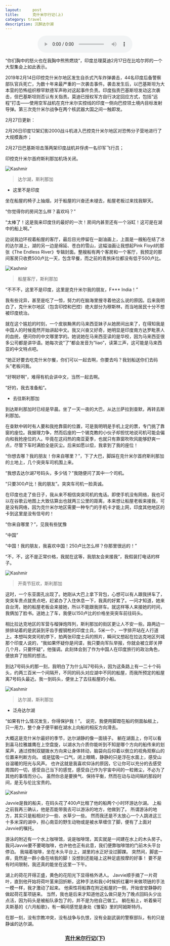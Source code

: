 ```yaml
---
layout:     post
title:      克什米尔行记(上)
category: travel
description: 沉醉达尔湖
---
```

<!-- <iframe frameborder="no" border="0" marginwidth="0" marginheight="0" src="//music.163.com/outchain/player?type=2&id=488919853&auto=1&height=66"></iframe> -->

<div align="center">
<audio autoplay preload="auto" controls loop id="audio">
<source src="music/bgMusic.ogg" type="audio/ogg"/>
<source src="https://dn-shimo-attachment.qbox.me/ri9VSaIUXm8LBgAR/Zombie_.mp3" type="audio/mpeg">
</audio>
</div>

“你们胸中的怒火也在我胸中熊熊燃烧”，印度总理莫迪2月17日在比哈尔邦的一个大型集会上如此表示。

2019年2月14日印控克什米尔地区发生自杀式汽车炸弹袭击，44名印度后备警察部队官兵死亡，为数十年来最严重的一次袭击事件。袭击发生后，以巴基斯坦为大本营的恐怖组织穆罕默德军声称对这起事件负责。印度指责巴基斯坦发动这次袭击，但巴基斯坦则否认有关指责。莫迪已授权军方自行决定回应方式，包括“远程”打击——使用空军战机在克什米尔实控线的印度一侧向巴控领土境内目标发射导弹。第三次克什米尔战争在两个核武器大国之间一触即发。

2月27日更新：

2月26日印度12架幻影2000战斗机进入巴控克什米尔地区对恐怖分子营地进行了大规模轰炸；

2月27日巴基斯坦击落两架印度战机并俘虏一名印军飞行员；

印控克什米尔首府斯利那加机场关闭。


![Kashmir](https://ae01.alicdn.com/kf/HTB1.2nbbeH2gK0jSZJnq6yT1FXad.jpg)
>达尔湖，斯利那加


 - 这里不是印度


坐在船屋的椅子上抽烟，对于船屋的兴奋还未褪去，船屋老板过来找我聊天。

“你觉得你的房间怎么样？喜欢吗？”

“太棒了！这是我来印度住的最好的一次！房间内甚至还有一个浴缸！这可是在湖中的船上啊。”

边说我边环视着船屋的客厅，最后目光停留在一副油画上，上面是一艘船在结了冰的达尔湖上，湖的另一边是绵延、苍白的雪山，这幅油画让我想起Pink Floyd的那张《The Endless River》专辑封面。整艘船有两个客房和一个客厅，我预定的那间客房只收费500卢比一天，包含早餐，而之前的青旅床位都没有低于500卢比。

![Kashmir](https://ae01.alicdn.com/kf/Hf2deb9143d194ada9c6955c7f7dad3bfw.jpg)
>船屋客厅，斯利那加

“不不不，这里不是印度，这里是克什米尔我的朋友，F*** India！”

我有些诧异，甚至是吃了一惊，努力的在脑海里搜寻着他这么说的原因。后来我明白了，克什米尔地区（包含印控和巴控）绝大部分为穆斯林，而当地居民十分不想被印度统治。

就在这个尴尬的时刻，一个皮肤黝黑的马来西亚妹子从她房间出来了，在得知我是中国人的时候竟然开始讲起中文。我又兴奋又好奇，她明显是印度南方达罗毗荼人的血统，便问你的中文哪里学的。她说她在马来西亚读的是华校，因为马来西亚很多公司都是讲华语。她每次说“了”都会发音为“liao”，读第三声，这可能是马来西亚的中文特点吧。

“她正好要去吃克什米尔餐，你们可以一起去啊，你要去吗？我划船送你们去码头”老板问我。

“好啊好啊”，难得有机会讲中文，当然一起去啊。

“好的，我去准备船”。


 - 去往斯利那加


到达斯利那加时已经是早晨。坐了一天一夜的大巴，从达兰萨拉到查默，再转去斯利那加。

在查默中转时有人要和我抢靠窗的位置，可是我明明是手机上定的票，专门挑了靠窗的座位。我据理力争，然而后座的一个锡克教的小伙子却担忧地说司机可能会偏向和我抢座位的人。毕竟在这闷热的南亚夏季，也就只有靠窗吹吹风能够舒爽一点，尽管下车时满脸全是灰尘。后来如愿以偿，我拿到了我的座位！

“你想去哪？我的朋友！你来自哪里？”，下了大巴，脚踩在克什米尔首府斯利那加的土地上，几个突突车司机围上来。

“我想去达尔湖7号码头，多少钱？”我随便问了其中一个司机。

“只要300卢比！我的朋友”。突突车司机一脸真诚。

在印度也走了些日子，我从来不相信突突司机的鬼话。即使手机没有网络，我也可以在谷歌云地图上大致估算出也就两三公里的距离，本来想让船屋老板来接我，可是没有网络，因为克什米尔地区需要一种专门的手机卡才能上网，印度其他地区的卡到这里是没有信号的！

“你来自哪里？”，见我有些犹豫

“中国”

“中国！我的朋友，我喜欢中国！250卢比怎么样？你那里很远的！”

“不，不，这不是正常价格，我就在这等，我朋友会来接我”，我假装打电话的样子。

![Kashmir](https://ae01.alicdn.com/kf/Ha6e89828c01343fcad8283ce3962c6f2p.jpg)
>开斋节狂欢，斯利那加

这时，一个东亚面孔出现了。她刚从大巴上拿下背包，心想可以有人跟我拼车了，突突车贵点就贵点吧，赶紧办了入住休息一下，我真的好累了。一问才知道，她来自台湾，她的船屋老板会来接她，所以不能跟我拼车。就这样等人来接她的时间，我俩加了脸书。送她上了车，我便以150卢比的价格坐突突车前往码头。

相比拉达克地区的军营与榴弹炮阵列，斯利那加的街区更让人不安一些。路两边一排排站着的是武装到牙齿手握钢枪的印度士兵，5米一个，一字排开站在人行道上。本想叫突突司机停下，拍两张印度士兵的照片，瞬间又想起在拉达克地区列城那个印度人说的，“我如果怀疑你是间谍，我只要向军队举报，你就会被立即关押几个月，只要怀疑”，他强调。此刻体会到了作为中国人在印度旅行的政治角色，便放弃了拍照的想法。

到达7号码头的那一刻，我明白了为什么叫7号码头，因为这条路上有一二十个码头，约两三百米一个间隔开，不同的码头对应湖中不同的船屋，而我所预定的船屋离7号码头最近。我一到码头，便坐上了去往船屋的小船。

![Kashmir](https://ae01.alicdn.com/kf/Hc3d78bcde71e43bea27dce27963e0727Y.jpg)
>达尔湖，斯利那加


 - 泛舟达尔湖


“如果有什么情况发生，你得保护我！”。 说完，我便用脚蹬在船的侧面舢板上，只一用力，整个身子便平躺在湖水上向船的相反方向滑去。

大概这是克什米尔最好的季节，达尔湖静的像一面镜子。 躺在湖面上，你可以看到喜马拉雅雄鹰在上空盘旋，以湖水为介质你能听到不知是哪个方向的船传来的划桨声，通过控制双腿拨水方向来让身体转动，脑袋向后仰着以倒立的视角观察山的位置来判断方向。 或是猛吸一口气，闭上眼睛，静静的只是浮在水面上，感受山谷温暖的阳光与风声。 也许这就是我喜欢仰泳的原因，它让你可以充分的去感受周围的一切，感受自己当下的感觉，感受自己作为宇宙中间的一粒微尘，不必为了其他的事情而分心。 虽然你总是要换气、保持平衡，然而在动与动间隔的那段时间，是无与伦比宝贵的。

![Kashmir](https://ae01.alicdn.com/kf/H228c05918a324339a311232daf623b63S.jpg)

Javvie是我的船夫，在码头花了400卢比租了他的船两个小时环游达尔湖。 上船之前我再三确认，他是否能带我去可以游泳的地方，他做到了。 所谓游泳的地方，其实只是船相对少一些、水草少一些。 然而我还是不太放心一个人跳进这三十多米深的湖中，担心南亚的野生动物或是被水草缠住了脚，便有了上面对Javvie的嘱托。

游泳的附近有一个水上咖啡馆，说是咖啡馆，其实就是一间建在水上的木头房子。 我问Javvie要不要喝咖啡，也许他也正有此意，我们便靠咖啡馆的门前木头平台停泊。 我端着咖啡，坐在木头平台上，湖里的水正好没过脚踝。 突然间，脚底一痒，竟然是一群小鱼在啃我的脚！没想到还能碰上这种足底按摩的好事！ 要不是有时间限制，我还真的能坐在这里一下午。

湖上的荷花开得正盛，黄色的花阳光下显得格外诱人。 Javvie顺手摘了一片荷叶，直到他开始将荷叶茎来回折断，这种手法和我小时候折红薯叶来做项链的手法一模一样，我才激动了起来。 他索性将船靠在附近船屋的一侧，开始安安静静的做起荷花茎项链来。 当然，我也是后来才知道他这么做只是为了晚点回码头少出点活，因为码头是被船队承包了的，并不是为他自己做工。 躺在船上，听着柴可夫斯基的《六月船歌》，有一瞬间感觉是身处《雏菊》里的阿姆斯特丹。

在那一刻，没有宗教冲突，没有战争与仇恨，没有全副武装的警察部队，有的只是静谧的达尔湖。


<div align="center">

### [克什米尔行记(下)](https://www.linjie.ml/Kashmir2)

</div>